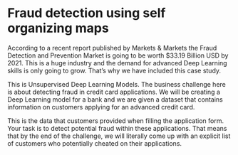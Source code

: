 # Fraud detection using self organizing maps
According to a recent report published by Markets & Markets the Fraud Detection and Prevention Market is going to be worth $33.19 Billion USD by 2021. This is a huge industry and the demand for advanced Deep Learning skills is only going to grow. That’s why we have included this case study.

This is Unsupervised Deep Learning Models. The business challenge here is about detecting fraud in credit card applications. We will be creating a Deep Learning model for a bank and we are given a dataset that contains information on customers applying for an advanced credit card. 

This is the data that customers provided when filling the application form. Your task is to detect potential fraud within these applications. That means that by the end of the challenge, we will literally come up with an explicit list of customers who potentially cheated on their applications.
